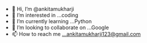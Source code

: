 - 👋 Hi, I’m @ankitamukharji
- 👀 I’m interested in ...coding
- 🌱 I’m currently learning ...Python
- 💞️ I’m looking to collaborate on ...Google
- 📫 How to reach me ...ankitamukharji123@gmail.com

<!---
ankitamukharji/ankitamukharji is a ✨ special ✨ repository because its `README.md` (this file) appears on your GitHub profile.
You can click the Preview link to take a look at your changes.
--->
